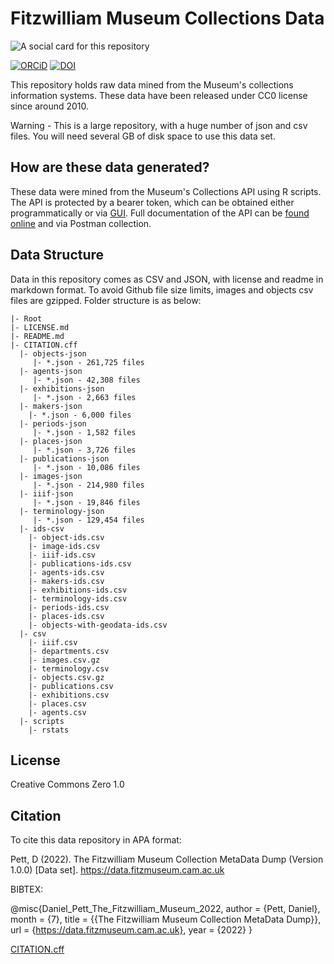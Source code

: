 # Fitzwilliam Museum Collections Data

![A social card for this repository](https://repository-images.githubusercontent.com/511317066/1123904f-cfce-40b2-a3f4-775186e178b3)

[![ORCiD](https://img.shields.io/badge/ORCiD-0000--0002--0246--2335-green.svg)](http://orcid.org/0000-0002-0246-2335)   [![DOI](https://zenodo.org/badge/511317066.svg)](https://zenodo.org/badge/latestdoi/511317066)


This repository holds raw data mined from the Museum's collections information systems. These data have been released under CC0 license since around 2010.

Warning - This is a large repository, with a huge number of json and csv files. You will need several GB of disk space to use this data set.

## How are these data generated?

These data were mined from the Museum's Collections API using R scripts.
The API is protected by a bearer token, which can be obtained either
programmatically or via [GUI](https://data.fitzmuseum.cam.ac.uk/api/).
Full documentation of the API can be [found
online](https://data.fitzmuseum.cam.ac.uk/api/v1/docs) and via Postman
collection.

## Data Structure

Data in this repository comes as CSV and JSON, with license and readme in markdown format. To avoid
Github file size limits, images and objects csv files are gzipped. 
Folder structure is as below:

```
|- Root
|- LICENSE.md
|- README.md
|- CITATION.cff
  |- objects-json
     |- *.json - 261,725 files
  |- agents-json  
     |- *.json - 42,308 files
  |- exhibitions-json
     |- *.json - 2,663 files
  |- makers-json
    |- *.json - 6,000 files
  |- periods-json
     |- *.json - 1,582 files
  |- places-json
     |- *.json - 3,726 files
  |- publications-json
     |- *.json - 10,086 files
  |- images-json
     |- *.json - 214,980 files
  |- iiif-json
     |- *.json - 19,846 files
  |- terminology-json
     |- *.json - 129,454 files
  |- ids-csv
    |- object-ids.csv
    |- image-ids.csv
    |- iiif-ids.csv
    |- publications-ids.csv
    |- agents-ids.csv
    |- makers-ids.csv
    |- exhibitions-ids.csv
    |- terminology-ids.csv
    |- periods-ids.csv
    |- places-ids.csv
    |- objects-with-geodata-ids.csv
  |- csv
    |- iiif.csv
    |- departments.csv
    |- images.csv.gz
    |- terminology.csv
    |- objects.csv.gz
    |- publications.csv
    |- exhibitions.csv
    |- places.csv
    |- agents.csv
  |- scripts
    |- rstats
```

## License

Creative Commons Zero 1.0

## Citation

To cite this data repository in APA format: 

Pett, D (2022). The Fitzwilliam Museum Collection MetaData Dump (Version 1.0.0) [Data set]. https://data.fitzmuseum.cam.ac.uk

BIBTEX:

@misc{Daniel_Pett_The_Fitzwilliam_Museum_2022,
author = {Pett, Daniel},
month = {7},
title = {{The Fitzwilliam Museum Collection MetaData Dump}},
url = {https://data.fitzmuseum.cam.ac.uk},
year = {2022}
}

[CITATION.cff](CITATION.cff)
